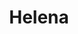 ---
title: Helena
date: 
draft: false

# descripcion
description : Aros pasantes colgantes en plata 925 y cristal.

materials: Plata 925

color: 

dimensions: Largo 2,70 cm

code: 01-01-1077

type: "Aros"

categories: []

price: $3.710,00

price_eftvo: $3.150,00

# Images
# first image will be shown in the product page
images:
  # - image: "images/path_to_image"
  # La ubicacion de las imagenes es imagenes/Aros/Aros.Colgantes/01-01-1077-helena
  - image: "./images/aros/colgantes/01-01-1077-helena_a.jpg"
  - image: "./images/aros/colgantes/01-01-1077-helena_b.jpg"
---